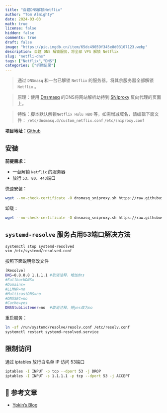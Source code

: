 ```yaml
---
title: "自建DNS解锁Netflix"
author: "Tom Almighty"
date: 2024-03-03
math: true
license: false
hidden: false
comments: true
draft: false
image: "https://pic.imgdb.cn/item/65dc49059f345e8d03107123.webp"
description: 自建 DNS 解锁服务，将全部 VPS 解锁 Netflix
slug: "netfli-dns"
tags: ["Netflix","DNS"]
categories: ["折腾记录"]
---
```



> 通过 `DNSmasq` 和一台已解锁 `Netflix` 的服务器，将其余服务器全部解锁 `Netflix` 。

> 原理：使用 [Dnsmasq](http://thekelleys.org.uk/dnsmasq/doc.html) 的DNS将网站解析劫持到 [SNIproxy](https://github.com/dlundquist/sniproxy) 反向代理的页面上。


> 特性：脚本默认解锁`Netflix Hulu HBO` 等，如需增减域名，请编辑下面文件：
`/etc/dnsmasq.d/custom_netflix.conf`
`/etc/sniproxy.conf`

**项目地址：**[Github](https://github.com/myxuchangbin/dnsmasq_sniproxy_install)

## 安装

**前提需求：**

- 一台解锁 `Netflix` 的服务器
- 放行 `53`、`80`、`443`端口

快速安装：

```bash
wget --no-check-certificate -O dnsmasq_sniproxy.sh https://raw.githubusercontent.com/myxuchangbin/dnsmasq_sniproxy_install/master/dnsmasq_sniproxy.sh && bash dnsmasq_sniproxy.sh -f
```
卸载：

```bash
wget --no-check-certificate -O dnsmasq_sniproxy.sh https://raw.githubusercontent.com/myxuchangbin/dnsmasq_sniproxy_install/master/dnsmasq_sniproxy.sh && bash dnsmasq_sniproxy.sh -u
```

## `systemd-resolve` 服务占用53端口解决方法

```bash
systemctl stop systemd-resolved
vim /etc/systemd/resolved.conf
```

按照下面说明修改文件

```bash
[Resolve]
DNS=8.8.8.8 1.1.1.1 #取消注释，增加dns
#FallbackDNS=
#Domains=
#LLMNR=no
#MulticastDNS=no
#DNSSEC=no
#Cache=yes
DNSStubListener=no  #取消注释，把yes改为no
```

重启服务：
```bash
ln -sf /run/systemd/resolve/resolv.conf /etc/resolv.conf
systemctl restart systemd-resolved.service
```

## 限制访问

通过 iptables 放行白名单 IP 访问 53端口

```bash
iptables -I INPUT -p tcp --dport 53 -j DROP
iptables -I INPUT -s 1.1.1.1 -p tcp --dport 53 -j ACCEPT
```

## 📎 参考文章

- [Ypkin’s Blog](https://blog.passall.us/archives/627)
